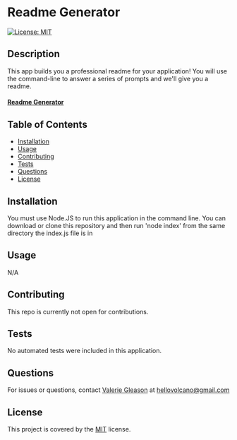 # Readme Generator
  [![License: MIT](https://img.shields.io/badge/License-MIT-yellow.svg)](https://opensource.org/licenses/MIT)
    
  
  ## Description

  This app builds you a professional readme for your application! You will use the command-line to answer a series of prompts and we'll give you a readme.

  #### [Readme Generator](https://www.github.com/hellovolcano/readme-generator)
  
  ## Table of Contents
  * [Installation](#installation)
  * [Usage](#usage)
  * [Contributing](#contributing)
  * [Tests](#tests)
  * [Questions](#questions)
  * [License](#license)

  ## Installation
  You must use Node.JS to run this application in the command line.  You can download or clone this repository and then run 'node index' from the same directory the index.js file is in

  ## Usage
  N/A

  ## Contributing

  This repo is currently not open for contributions.

  ## Tests
  No automated tests were included in this application.

  ## Questions

  For issues or questions, contact [Valerie Gleason](https://www.github.com/hellovolcano) at [hellovolcano@gmail.com](mailto:hellovolcano@gmail.com)

  ## License
  This project is covered by the [MIT](https://opensource.org/licenses/MIT)
     license.

  

